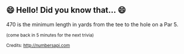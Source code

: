## 😄 Hello! Did you know that... 😄
470 is the minimum length in yards from the tee to the hole on a Par 5.

<sup>(come back in 5 minutes for the next trivia)</sup>


<sup>Credits: http://numbersapi.com</sup>
